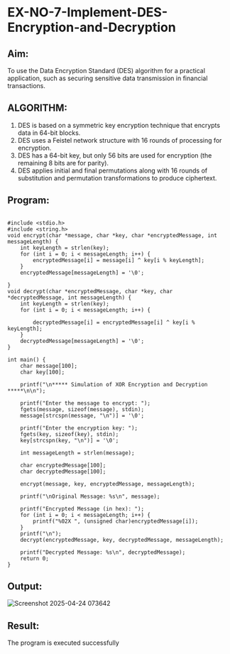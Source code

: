# EX-NO-7-Implement-DES-Encryption-and-Decryption

## Aim:

To use the Data Encryption Standard (DES) algorithm for a practical application, such as securing sensitive data transmission in financial transactions.

## ALGORITHM:

1. DES is based on a symmetric key encryption technique that encrypts data in 64-bit blocks.
2. DES uses a Feistel network structure with 16 rounds of processing for encryption.
3. DES has a 64-bit key, but only 56 bits are used for encryption (the remaining 8 bits are for parity).
4. DES applies initial and final permutations along with 16 rounds of substitution and permutation transformations to produce ciphertext.

## Program:
```

#include <stdio.h>
#include <string.h>
void encrypt(char *message, char *key, char *encryptedMessage, int messageLength) {
    int keyLength = strlen(key);
    for (int i = 0; i < messageLength; i++) {
        encryptedMessage[i] = message[i] ^ key[i % keyLength];
    }
    encryptedMessage[messageLength] = '\0'; 

}
void decrypt(char *encryptedMessage, char *key, char *decryptedMessage, int messageLength) {
    int keyLength = strlen(key);
    for (int i = 0; i < messageLength; i++) {

        decryptedMessage[i] = encryptedMessage[i] ^ key[i % keyLength];
    }
    decryptedMessage[messageLength] = '\0'; 
}

int main() {
    char message[100];
    char key[100];

    printf("\n***** Simulation of XOR Encryption and Decryption *****\n\n");

    printf("Enter the message to encrypt: ");
    fgets(message, sizeof(message), stdin);
    message[strcspn(message, "\n")] = '\0'; 

    printf("Enter the encryption key: ");
    fgets(key, sizeof(key), stdin);
    key[strcspn(key, "\n")] = '\0'; 

    int messageLength = strlen(message);

    char encryptedMessage[100];
    char decryptedMessage[100];

    encrypt(message, key, encryptedMessage, messageLength);

    printf("\nOriginal Message: %s\n", message);
    
    printf("Encrypted Message (in hex): ");
    for (int i = 0; i < messageLength; i++) {
        printf("%02X ", (unsigned char)encryptedMessage[i]); 
    }
    printf("\n");
    decrypt(encryptedMessage, key, decryptedMessage, messageLength);

    printf("Decrypted Message: %s\n", decryptedMessage);
    return 0;
}

```



## Output:

![Screenshot 2025-04-24 073642](https://github.com/user-attachments/assets/f3f709c7-2d6b-495b-8d21-4ef1789e65cb)

## Result:
  The program is executed successfully

